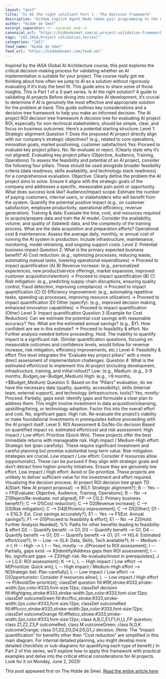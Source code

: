 ```yaml
---
layout: "post"
title: "Is AI the right solution? Part 1 - The decision framework"
description: "GitHub Copilot Agent Mode takes pair programming to the next level by enabling natural conversations..."
author: "Hidde de Smet"
excerpt_separator: <!--excerpt_end-->
canonical_url: "https://hiddedesmet.com/ai-project-validation-framework-part1"
tags: "[AI,IASA,Project validation,Series]"
categories: "[AI]"
feed_name: "Hidde de Smet"
feed_url: "https://hiddedesmet.com/feed.xml"
---
```


Inspired by the IASA Global AI Architecture course, this post explores the critical decision-making process for validating whether an AI implementation is suitable for your project. The course really got me thinking about how often we jump to AI as a solution without rigorously evaluating if it’s truly the best fit. This guide aims to share some of those insights. This is Part 1 of a 3-part series. Is AI the right solution? A guide to validating AI projects Before diving into complex AI development, it’s crucial to determine if AI is genuinely the most effective and appropriate solution for the problem at hand. This guide outlines key considerations and a decision tree framework to help you make an informed decision. The AI project ROI decision tree framework A decision tree for evaluating AI project ROI, especially for non-technical stakeholders, should be simple, clear, and focus on business outcomes. Here’s a potential starting structure: Level 1: Strategic alignment Question 1: Does the proposed AI project directly align with our company’s strategic objectives? (e.g., related to core operations, innovation goals, market positioning, customer satisfaction) Yes: Proceed to evaluate key project pillars. No: Re-evaluate or reject. (Clearly state why it’s not aligned). Evaluating key project pillars (Objective, Audience, Training, Operations) To assess the feasibility and potential of an AI project, consider the following four pillars. These should be used alongside broader feasibility criteria (data readiness, skills availability, and technology stack readiness) for a comprehensive evaluation. Objective: Clearly define the problem the AI project aims to solve. Ensure it aligns with the strategic goals of the company and addresses a specific, measurable pain point or opportunity. What does success look like? Audience/Impact scope: Estimate the number of paying customers, internal users, or stakeholders who will benefit from the system. Quantify the potential positive impact (e.g., on customer satisfaction, employee productivity, operational efficiency, revenue generation). Training & data: Evaluate the time, cost, and resources required to acquire/prepare data and train the AI model. Consider the availability, volume, and quality of (labeled) data, and the complexity of the training process. What are the data acquisition and preparation efforts? Operational cost & maintenance: Assess the average daily, monthly, or annual cost of running the AI system in production. Include infrastructure, maintenance, monitoring, model retraining, and ongoing support costs. Level 2: Potential business impact Question 2: What is the primary expected business benefit? A) Cost reduction: (e.g., optimizing processes, reducing waste, automating manual tasks, lowering operational expenditures) -> Proceed to impact quantification (A) B) Revenue increase: (e.g., personalized experiences, new product/service offerings, market expansion, improved customer acquisition/retention) -> Proceed to impact quantification (B) C) Risk mitigation: (e.g., predicting supply chain disruptions, ensuring quality control, fraud detection, improving compliance) -> Proceed to impact quantification (C) D) Efficiency improvement: (e.g., automating repetitive tasks, speeding up processes, improving resource utilization) -> Proceed to impact quantification (D) Other (specify): (e.g., improved decision making, enhanced innovation capabilities) -> Proceed to impact quantification (Other) Level 3: Impact quantification Question 3 (Example for Cost Reduction): Can we estimate the potential cost savings with reasonable accuracy? Yes: What are the estimated annual savings? (e.g., $Y). How confident are we in this estimate? -> Proceed to feasibility & effort. No: Further analysis needed before proceeding. Hold. The inability to quantify impact is a significant risk. (Similar quantification questions, focusing on measurable outcomes and confidence levels, would follow for revenue increase, risk mitigation, efficiency improvements, etc.) Level 4: Feasibility & effort This level integrates the “Evaluate key project pillars” with a more direct assessment of implementation challenges. Question 4: What is the estimated effort/cost to implement this AI project (including development, infrastructure, training, and initial rollout)? Low: (e.g., Medium: (e.g., 3-9 months, $Budget_Low-$Budget_Medium) High: (e.g., >9 months, >$Budget_Medium) Question 5: Based on the “Pillars” evaluation, do we have the necessary data (quality, quantity, accessibility), skills (internal team, external support), and technology (infrastructure, tools)? Yes, mostly: Proceed. Partially, gaps exist: Identify gaps and formulate a clear plan to address them. This might involve investment in data acquisition/cleansing, upskilling/hiring, or technology adoption. Factor this into the overall effort and cost. No, significant gaps: High risk. Re-evaluate the project’s viability or make foundational investments in prerequisites before proceeding with the AI project itself. Level 5: ROI Assessment & Go/No-Go decision Based on quantified impact vs. estimated effort/cost and risk assessment: High impact / Low effort: Prioritize (Quick Win). These projects offer the best immediate returns with manageable risk. High impact / Medium-High effort: Strategic bet (plan carefully). These require significant investment and careful planning but promise substantial long-term value. Risk mitigation strategies are crucial. Low impact / Low effort: Consider if resources allow (opportunistic). These can be pursued if they align with strategic goals and don’t detract from higher-priority initiatives. Ensure they are genuinely low effort. Low impact / High effort: Avoid or De-prioritize. These projects are unlikely to deliver sufficient value for the investment and effort required. Visualizing the decision process: AI project ROI decision tree graph TD A[Start: New AI project proposal] --> B{L1: Strategic alignment?}; B -- Yes --> FP[Evaluate: Objective, Audience, Training, Operations]; B -- No --> Z1[Reject/Re-evaluate: not aligned]; FP --> C{L2: Primary business benefit?}; C --> D1[Cost reduction]; C --> D2[Revenue increase]; C --> D3[Risk mitigation]; C --> D4[Efficiency improvement]; C --> D5[Other]; D1 --> E1{L3: Est. Cost savings accurately?}; E1 -- Yes --> F1[Est. Annual savings?]; F1 --> G1[Proceed to feasibility & effort]; E1 -- No --> Z2[Hold: Further Analysis Needed]; %% Paths for other benefits leading to feasibility & effort D2 -- Quantify benefit --> G1; D3 -- Quantify benefit --> G1; D4 -- Quantify benefit --> G1; D5 -- Quantify benefit --> G1; G1 --> H{L4: Estimated effort/cost?}; H -- Low --> I{L4: Data, Skills, Tech available?}; H -- Medium --> I; H -- High --> I; I -- Yes, mostly --> J[Proceed to ROI assessment]; I -- Partially, gaps exist --> K[Identify/Address gaps then ROI assessment]; I -- No, significant gaps --> Z3[High risk: Re-evaluate/Invest in prerequisites]; J --> L{L5: ROI assessment}; K --> L; L -- High impact / Low effort --> M[Prioritize: Quick win]; L -- High impact / Medium-High effort --> N[Strategic bet: Plan carefully]; L -- Low impact / Low effort --> O[Opportunistic: Consider if resources allow]; L -- Low impact / High effort --> P[Avoid/De-prioritize]; classDef question fill:#f9f,stroke:#333,stroke-width:2px,color:#333,font-size:12px; classDef decision fill:#lightgrey,stroke:#333,stroke-width:2px,color:#333,font-size:12px; classDef outcomeGreen fill:#ccffcc,stroke:#333,stroke-width:2px,color:#333,font-size:12px; classDef outcomeRed fill:#ffcccc,stroke:#333,stroke-width:2px,color:#333,font-size:12px; classDef outcomeOrange fill:#ffebcc,stroke:#333,stroke-width:2px,color:#333,font-size:12px; class A,B,C,E1,F1,H,I,L,FP question; class Z1,Z2,Z3,P outcomeRed; class M outcomeGreen; class N,O,K outcomeOrange; class D1,D2,D3,D4,D5,G1,J decision; (Note: The “Impact quantification” for benefits other than “Cost reduction” are simplified in this main diagram. For internal detailed planning, you might develop more detailed checklists or sub-diagrams for quantifying each type of benefit.) In Part 2 of this series, we’ll explore how to apply this framework with practical examples and delve into the critical ethical considerations for AI projects. Look for it on Monday, June 2, 2025!

This post appeared first on The Hidde de Smet. [Read the entire article here](https://hiddedesmet.com/ai-project-validation-framework-part1)
